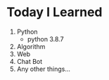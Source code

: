 # Today I Learned 

1. Python
   - python 3.8.7
2. Algorithm
3. Web
4. Chat Bot
5. Any other things...


